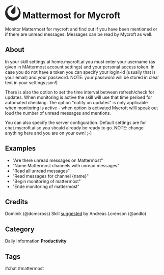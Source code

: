 # <img src='icon.png' card_color='#4093DB' width='50' height='50' style='vertical-align:bottom'/> Mattermost for Mycroft
Monitor Mattermost for mycroft and find out if you have been mentioned or if there are unread messages. Messages can be read by Mycroft as well.

## About
In your skill settings at home.mycroft.ai you must enter your username (as given in MAttermost account settings) and your personal access token. In case you do not have a token you can specify your login-id (usually that is your email) and your password. NOTE: your password will be stored in clear text in your settings.json!)

There is also the option to set the time interval between refresh/check for updates. When monitoring is active the skill will use that time perioed for automated checking.
The option "notify on updates" is only applicable when monitoring is active - when option is activated Mycroft willl speak out loud the number of unread messages and mentions.

You can also specify the server configuration. Default settings are for chat.mycroft.ai so you should already be ready to go. NOTE: change anything here and you are on your own! ;-)

## Examples
* "Are there unread messages on Mattermost"
* "Name Mattermost channels with unread messages"
* "Read all unread messages"
* "Read messages for channel {name}"
* "Begin monitoring of mattermost"
* "Ende monitoring of mattermost"

## Credits
Dominik (@domcross)
Skill [suggested](https://community.mycroft.ai/t/mattermost-for-mycroft/5293) by Andreas Lorenson (@andlo)

## Category
Daily
Information
**Productivity**

## Tags
#chat
#mattermost



